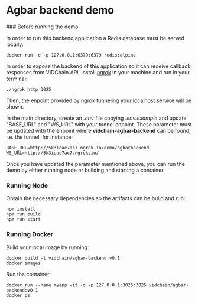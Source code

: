# Agbar backend demo

### Before running the demo

In order to run this backend application a Redis database must be served locally:
```
docker run -d -p 127.0.0.1:6379:6379 redis:alpine 
```

In order to expose the backend of this application so it can receive callback responses from VIDChain API, install [ngrok](https://ngrok.com/) in your machine and run in your terminal:

```
./ngrok http 3025
```

Then, the enpoint provided by ngrok tunneling your localhost service will be shown.

In the main directory, create an _.env_ file copying _.env.example_ and update "BASE_URL" and "WS_URL" with your tunnel enpoint. These parameter must be updated with the enpoint where **vidchain-agbar-backend** can be found, i.e. the tunnel, for instance:

```
BASE_URL=http://5k3ieae7ac7.ngrok.io/demo/agbarbackend
WS_URL=http://5k3ieae7ac7.ngrok.io/
```

Once you have updated the parameter mentioned above, you can run the demo by either running node or building and starting a container.

### Running Node

Obtain the necessary dependencies so the artifacts can be build and run:

```
npm install
npm run build
npm run start
```

### Running Docker

Build your local image by running:

```
docker build -t vidchain/agbar-backend:v0.1 .
docker images
```

Run the container:

```
docker run --name myapp -it -d -p 127.0.0.1:3025:3025 vidchain/agbar-backend:v0.1
docker ps
```
